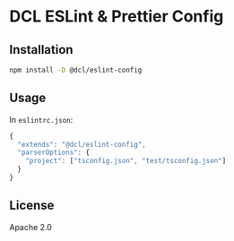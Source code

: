 # DCL ESLint & Prettier Config

## Installation
```sh
npm install -D @dcl/eslint-config
```

## Usage

In `eslintrc.json`:

```js
{
  "extends": "@dcl/eslint-config",
  "parserOptions": {
    "project": ["tsconfig.json", "test/tsconfig.json"]
  }
}
```


## License

Apache 2.0
